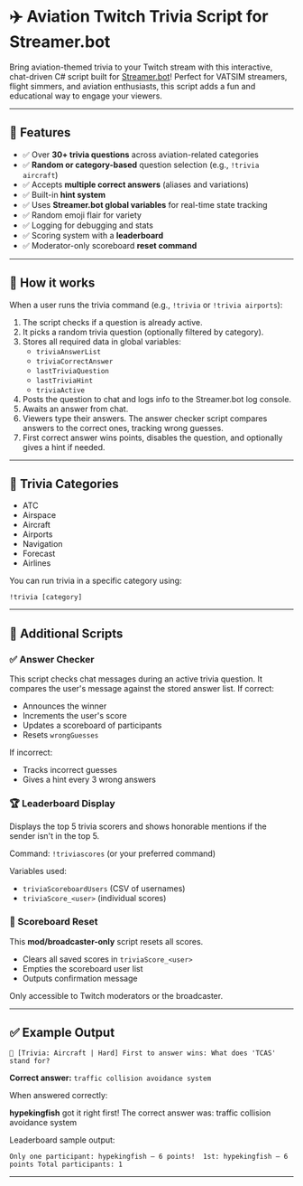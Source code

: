# ✈️ Aviation Twitch Trivia Script for Streamer.bot

Bring aviation-themed trivia to your Twitch stream with this interactive, chat-driven C# script built for [Streamer.bot](https://streamer.bot)! Perfect for VATSIM streamers, flight simmers, and aviation enthusiasts, this script adds a fun and educational way to engage your viewers.

---

## 🎯 Features

- ✅ Over **30+ trivia questions** across aviation-related categories
- ✅ **Random or category-based** question selection (e.g., `!trivia aircraft`)
- ✅ Accepts **multiple correct answers** (aliases and variations)
- ✅ Built-in **hint system**
- ✅ Uses **Streamer.bot global variables** for real-time state tracking
- ✅ Random emoji flair for variety
- ✅ Logging for debugging and stats
- ✅ Scoring system with a **leaderboard**
- ✅ Moderator-only scoreboard **reset command**

---

## 💬 How it works

When a user runs the trivia command (e.g., `!trivia` or `!trivia airports`):

1. The script checks if a question is already active.
2. It picks a random trivia question (optionally filtered by category).
3. Stores all required data in global variables:
   - `triviaAnswerList`
   - `triviaCorrectAnswer`
   - `lastTriviaQuestion`
   - `lastTriviaHint`
   - `triviaActive`
4. Posts the question to chat and logs info to the Streamer.bot log console.
5. Awaits an answer from chat.
6. Viewers type their answers. The answer checker script compares answers to the correct ones, tracking wrong guesses.
7. First correct answer wins points, disables the question, and optionally gives a hint if needed.

---

## 🧠 Trivia Categories

- ATC
- Airspace
- Aircraft
- Airports
- Navigation
- Forecast
- Airlines

You can run trivia in a specific category using:

```
!trivia [category]

```

---

## 🧩 Additional Scripts

### ✅ Answer Checker

This script checks chat messages during an active trivia question. It compares the user's message against the stored answer list. If correct:

- Announces the winner
- Increments the user's score
- Updates a scoreboard of participants
- Resets `wrongGuesses`

If incorrect:

- Tracks incorrect guesses
- Gives a hint every 3 wrong answers

### 🏆 Leaderboard Display

Displays the top 5 trivia scorers and shows honorable mentions if the sender isn't in the top 5.

Command: `!triviascores` (or your preferred command)

Variables used:

- `triviaScoreboardUsers` (CSV of usernames)
- `triviaScore_<user>` (individual scores)

### 🧹 Scoreboard Reset

This **mod/broadcaster-only** script resets all scores.

- Clears all saved scores in `triviaScore_<user>`
- Empties the scoreboard user list
- Outputs confirmation message

Only accessible to Twitch moderators or the broadcaster.

---

## ✅ Example Output

```
🧠 [Trivia: Aircraft | Hard] First to answer wins: What does 'TCAS' stand for?
```

**Correct answer:** `traffic collision avoidance system`

When answered correctly:

**hypekingfish** got it right first! The correct answer was: traffic collision avoidance system

Leaderboard sample output:

`Only one participant: hypekingfish — 6 points!  1st: hypekingfish — 6 points Total participants: 1`

---
